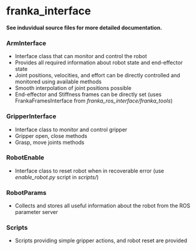 # franka_interface

**See induvidual source files for more detailed documentation.**

### ArmInterface
- Interface class that can monitor and control the robot 
- Provides all required information about robot state and end-effector state
- Joint positions, velocities, and effort can be directly controlled and monitored using available methods
- Smooth interpolation of joint positions possible
- End-effector and Stiffness frames can be directly set (uses FrankaFramesInterface from *franka_ros_interface/franka_tools*)

### GripperInterface
- Interface class to monitor and control gripper
- Gripper open, close methods
- Grasp, move joints methods 

### RobotEnable
- Interface class to reset robot when in recoverable error (use *enable_robot.py* script in *scripts/*)

### RobotParams
- Collects and stores all useful information about the robot from the ROS parameter server

### Scripts

- Scripts providing simple gripper actions, and robot reset are provided
